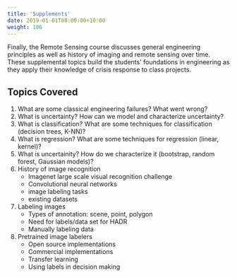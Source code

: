 ```yaml
---
title: 'Supplements'
date: 2019-01-01T00:00:00+10:00
weight: 106
---
```


Finally, the Remote Sensing course discusses general engineering principles as well as history of imaging and remote sensing over time. These supplemental topics build the students' foundations in engineering as they apply their knowledge of crisis response to class projects.

## Topics Covered

1. What are some classical engineering failures? What went wrong?
2. What is uncertainty? How can we model and characterize uncertainty?
3. What is classification? What are some techniques for classification (decision trees, K-NN)?
4. What is regression? What are some techniques for regression (linear, kernel)?
5. What is uncertainity? How do we characterize it (bootstrap, random forest, Gaussian models)?
6. History of image recognition
   * Imagenet large scale visual recognition challenge
   * Convolutional neural networks
   * image labeling tasks
   * existing datasets
7. Labeling images
   * Types of annotation: scene, point, polygon
   * Need for labels/data set for HADR
   * Manually labeling data
8. Pretrained image labelers
   * Open source implementations
   * Commercial implementations
   * Transfer learning
   * Using labels in decision making